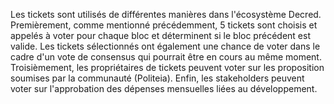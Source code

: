 Les tickets sont utilisés de différentes manières dans l'écosystème Decred. Premièrement, comme mentionné précédemment, 5 tickets sont choisis et appelés à voter pour chaque bloc et déterminent si le bloc précédent est valide.  Les tickets sélectionnés ont également une chance de voter dans le cadre d'un vote de consensus qui pourrait être en cours au même moment.  Troisièmement, les propriétaires de tickets peuvent voter sur les proposition soumises par la communauté (Politeia).  Enfin, les stakeholders peuvent voter sur l'approbation des dépenses mensuelles liées au développement.
